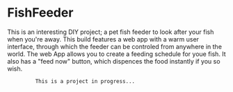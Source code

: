 # FishFeeder
This is an interesting DIY project; a pet fish feeder to look after your fish when you're away.
This build features a web app with a warm user interface, through which the feeder can be controled from anywhere
in the world. The web App allows you to create a feeding schedule for youe fish. It also has a "feed now" button, which dispences the food instantly if you so wish.


             This is a project in progress...
